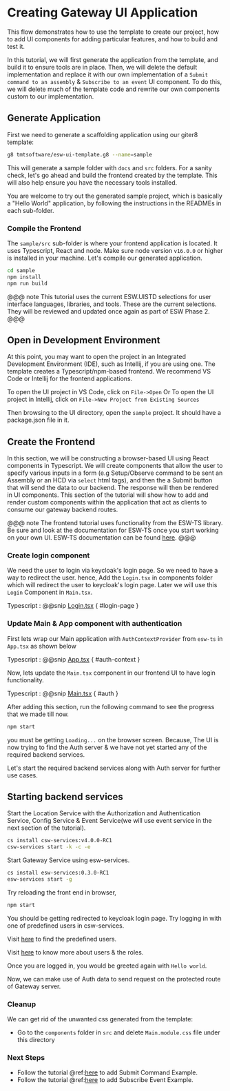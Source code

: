 # Creating Gateway UI Application

This flow demonstrates how to use the template to create our project, how to add UI components for adding particular features,
and how to build and test it.

In this tutorial, we will first generate the application from the template, and build it to ensure tools are in place.
Then, we will delete the default implementation and replace it with our own implementation of a `Submit command to an assembly` & `Subscribe to an event` UI component. To
do this, we will delete much of the template code and rewrite our own components custom to our implementation.

## Generate Application

First we need to generate a scaffolding application using our giter8 template:

```bash
g8 tmtsoftware/esw-ui-template.g8 --name=sample
```

This will generate a sample folder with `docs` and `src` folders.  For a sanity check, let's go ahead and
build the frontend created by the template.  This will also help ensure you have the necessary tools installed.

You are welcome to try out the generated sample project, which is basically a "Hello World" application, by following
the  instructions in the READMEs in each sub-folder.

### Compile the Frontend

The `sample/src` sub-folder is where your frontend application is located.  It uses Typescript, React and node.
Make sure node version `v16.0.0` or higher is installed in your machine. Let's compile our generated application.

```bash
cd sample
npm install
npm run build
```

@@@ note
This tutorial uses the current ESW.UISTD selections for user interface languages, libraries, and tools. These are the current selections.
They will be reviewed and updated once again as part of ESW Phase 2.
@@@

## Open in Development Environment

At this point, you may want to open the project in an Integrated Development Environment (IDE), such as Intellij,
if you are using one.  The template creates a Typescript/npm-based frontend. We recommend VS Code or Intellij for the frontend applications.

To open the UI project in VS Code, click on `File->Open` Or To open the UI project in Intellij, click on `File->New Project from Existing Sources`

Then browsing to the UI directory, open the `sample` project.  It should have a package.json file in it.

## Create the Frontend

In this section, we will be constructing a browser-based UI using React components in Typescript. We will create components that allow the user to specify various inputs in a form (e.g Setup/Observe command to be sent an Assembly or an HCD via `select` html tags), and then the a Submit button that will send the data to our backend. The response will then be rendered in UI components. This section of the tutorial will show how to add and render custom components within the application that act as clients to consume our gateway backend routes.

@@@ note
The frontend tutorial uses functionality from the ESW-TS library.  Be sure and look at the documentation for ESW-TS once
you start working on your own UI.  ESW-TS documentation can be found [here](http://tmtsoftware.github.io/esw-ts).
@@@

### Create login component

We need the user to login via keycloak's login page. So we need to have a way to redirect the user.
hence, Add the `Login.tsx` in components folder which will redirect the user to keycloak's login page.
Later we will use this `Login` Component in `Main.tsx`.

Typescript
: @@snip [Login.tsx](../../../../src/components/Login.tsx) { #login-page }

### Update Main & App component with authentication

First lets wrap our Main application with `AuthContextProvider` from `esw-ts` in `App.tsx` as shown below

Typescript
: @@snip [App.tsx](../../../../src/App.tsx) { #auth-context }

Now, lets update the `Main.tsx` component in our frontend UI to have login functionality.

Typescript
: @@snip [Main.tsx](../../../../src/components/Main.tsx) { #auth }

After adding this section, run the following command to see the progress that we made till now.

```bash
npm start
```

you must be getting `Loading...` on the browser screen.
Because, The UI is now trying to find the Auth server & we have not yet started any of the required backend services.

Let's start the required backend services along with Auth server for further use cases.

## Starting backend services

Start the Location Service with the Authorization and Authentication Service, Config Service & Event Service(we will use event service in the next section of the tutorial).

```bash
cs install csw-services:v4.0.0-RC1
csw-services start -k -c -e
```

Start Gateway Service using esw-services.

```bash
cs install esw-services:0.3.0-RC1
esw-services start -g

```

Try reloading the front end in browser,

```bash
npm start
```

You should be getting redirected to keycloak login page.
Try logging in with one of predefined users in csw-services.

Visit [here](https://tmtsoftware.github.io/csw/$csw-version$/apps/cswservices.html#predefined-users-) to find the predefined users.

Visit [here](https://tmtsoftware.github.io/esw/$esw-version$/uisupport/gateway.html) to know more about users & the roles.

Once you are logged in, you would be greeted again with `Hello world`.

Now, we can make use of Auth data to send request on the protected route of Gateway server.

### Cleanup

We can get rid of the unwanted css generated from the template:

* Go to the `components` folder in `src` and delete `Main.module.css` file under this directory

### Next Steps

* Follow the tutorial @ref:[here](./submit-commands.md) to add Submit Command Example.
* Follow the tutorial @ref:[here](./subscribe-event.md) to add Subscribe Event Example.
